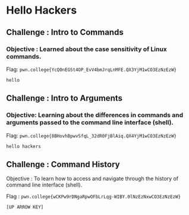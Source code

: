 # Hello Hackers

## Challenge : Intro to Commands

### Objective : Learned about the case sensitivity of Linux commands.

Flag: `pwn.college{YcQ0nEGSt4OP_EvV4bmJrqLnMFE.QX3YjM1wCO3EzNzEzW}`

```
hello
```

## Challenge : Intro to Arguments

### Objective: Learning about the differences in commands and arguments passed to the command line interface (shell).

Flag: `pwn.college{8BHovhBpwvSfqL_32dR0FjBlAiq.QX4YjM1wCO3EzNzEzW}`

```
hello hackers
```

## Challenge : Command History

Objective : To learn how to access and navigate through the history of command line interface (shell).

Flag : `pwn.college{wCKPw9rDNgaRpwOFbLrLqg-WIBY.0lNzEzNxwCO3EzNzEzW}`

```
[UP ARROW KEY]
```